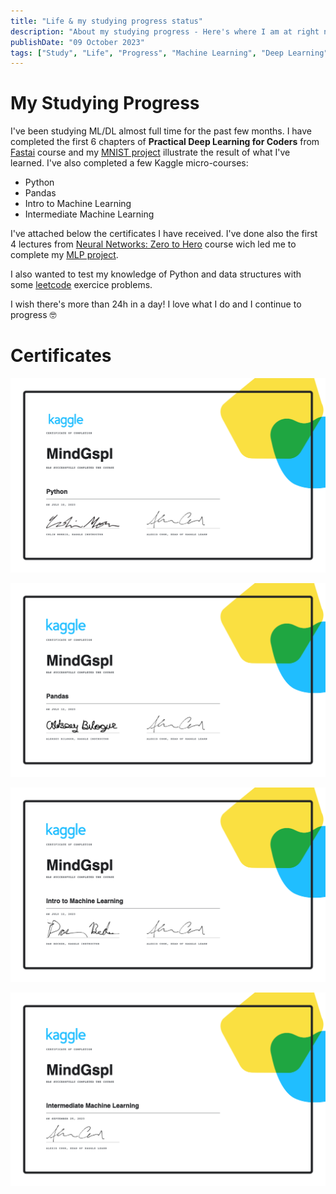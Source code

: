 ```yaml
---
title: "Life & my studying progress status"
description: "About my studying progress - Here's where I am at right now!"
publishDate: "09 October 2023"
tags: ["Study", "Life", "Progress", "Machine Learning", "Deep Learning"]
---
```


# My Studying Progress

I've been studying ML/DL almost full time for the past few months. I have completed the first 6 chapters of **Practical Deep Learning for Coders** from [Fastai](https://course.fast.ai/) course and my [MNIST project](https://mdev.ninja/posts/mnist-basis/) illustrate the result of what I've learned.
I've also completed a few Kaggle micro-courses:

- Python
- Pandas
- Intro to Machine Learning
- Intermediate Machine Learning

I've attached below the certificates I have received.
I've done also the first 4 lectures from [Neural Networks: Zero to Hero](https://www.youtube.com/playlist?list=PLAqhIrjkxbuWI23v9cThsA9GvCAUhRvKZ) course wich led me to complete my [MLP project](https://mdev.ninja/posts/mlp-exercise/).

I also wanted to test my knowledge of Python and data structures with some [leetcode](https://leetcode.com/mindgspl/) exercice problems.

I wish there's more than 24h in a day! I love what I do and I continue to progress 🤓

# Certificates

![Kaggle course Python](./kaggle-MindGspl-Python.png)

![Kaggle course Pandas](./kaggle-MindGspl-Pandas.png)

![Kaggle course Intermediate Machine Learning](./kaggle-MindGspl-Intro-to-Machine-Learning.png)

![Kaggle course Intermediate Machine Learning](./kaggle-MindGspl-Intermediate-Machine-Learning.png)
